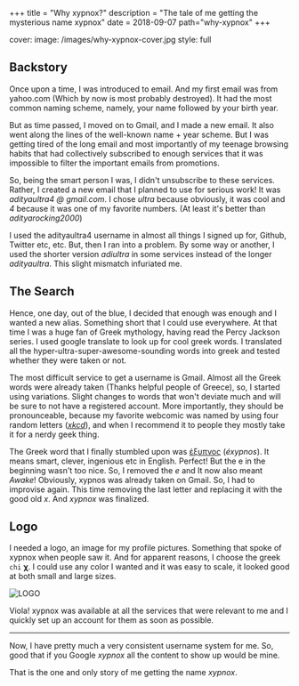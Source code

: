 +++
title = "Why xypnox?"
description = "The tale of me getting the mysterious name xypnox"
date = 2018-09-07
path="why-xypnox"
+++

cover:
image: /images/why-xypnox-cover.jpg
style: full

## Backstory

Once upon a time, I was introduced to email. And my first email was from yahoo.com (Which by now is most probably destroyed). It had the most common naming scheme, namely, your name followed by your birth year.

But as time passed, I moved on to Gmail, and I made a new email. It also went along the lines of the well-known name + year scheme. But I was getting tired of the long email and most importantly of my teenage browsing habits that had collectively subscribed to enough services that it was impossible to filter the important emails from promotions.

So, being the smart person I was, I didn't unsubscribe to these services. Rather, I created a new email that I planned to use for serious work! It was _adityaultra4 @ gmail.com_. I chose _ultra_ because obviously, it was cool and _4_ because it was one of my favorite numbers. (At least it's better than _adityarocking2000_)

I used the adityaultra4 username in almost all things I signed up for, Github, Twitter etc, etc. But, then I ran into a problem. By some way or another, I used the shorter version _adiultra_ in some services instead of the longer _adityaultra_. This slight mismatch infuriated me.

## The Search

Hence, one day, out of the blue, I decided that enough was enough and I wanted a new alias. Something short that I could use everywhere. At that time I was a huge fan of Greek mythology, having read the Percy Jackson series. I used google translate to look up for cool greek words. I translated all the hyper-ultra-super-awesome-sounding words into greek and tested whether they were taken or not.

The most difficult service to get a username is Gmail. Almost all the Greek words were already taken (Thanks helpful people of Greece), so, I started using variations. Slight changes to words that won't deviate much and will be sure to not have a registered account. More importantly, they should be pronounceable, because my favorite webcomic was named by using four random letters ([_xkcd_](https://xkcd.com/)), and when I recommend it to people they mostly take it for a nerdy geek thing.

The Greek word that I finally stumbled upon was [έξυπνος](https://translate.google.co.in/#el/en/%CE%AD%CE%BE%CF%85%CF%80%CE%BD%CE%BF%CF%82) (_éxypnos_). It means smart, clever, ingenious etc in English. Perfect! But the e in the beginning wasn't too nice. So, I removed the _e_ and It now also meant _Awake_! Obviously, xypnos was already taken on Gmail. So, I had to improvise again. This time removing the last letter and replacing it with the good old _x_. And _xypnox_ was finalized.

## Logo

I needed a logo, an image for my profile pictures. Something that spoke of xypnox when people saw it. And for apparent reasons, I choose the greek `chi` **χ**. I could use any color I wanted and it was easy to scale, it looked good at both small and large sizes.

![LOGO](/blag/images/xypnox-logo.png)

Viola! xypnox was available at all the services that were relevant to me and I quickly set up an account for them as soon as possible.

---

Now, I have pretty much a very consistent username system for me. So, good that if you Google _xypnox_ all the content to show up would be mine.

That is the one and only story of me getting the name _xypnox_.
